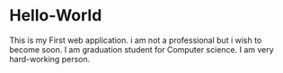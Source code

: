# Hello-World
This is my First web application.
i am not a professional but i wish to become soon.
I am graduation student for Computer science.
I am very hard-working person.
